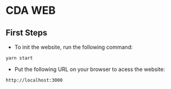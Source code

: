# CDA WEB 

## First Steps

- To init the website, run the following command:

```
yarn start
```

- Put the following URL on your browser to acess the website:

```
http://localhost:3000
```
